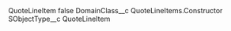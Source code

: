 <?xml version="1.0" encoding="UTF-8"?>
<CustomMetadata xmlns="http://soap.sforce.com/2006/04/metadata" xmlns:xsi="http://www.w3.org/2001/XMLSchema-instance" xmlns:xsd="http://www.w3.org/2001/XMLSchema">
    <label>QuoteLineItem</label>
    <protected>false</protected>
    <values>
        <field>DomainClass__c</field>
        <value xsi:type="xsd:string">QuoteLineItems.Constructor</value>
    </values>
    <values>
        <field>SObjectType__c</field>
        <value xsi:type="xsd:string">QuoteLineItem</value>
    </values>
</CustomMetadata>
